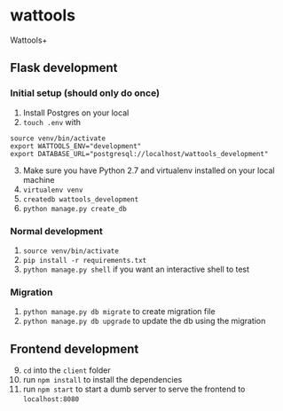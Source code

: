 # wattools
Wattools+

## Flask development

### Initial setup (should only do once)
1. Install Postgres on your local
2. `touch .env` with
```
source venv/bin/activate
export WATTOOLS_ENV="development"
export DATABASE_URL="postgresql://localhost/wattools_development"
```

3. Make sure you have Python 2.7 and virtualenv installed on your local machine
4. `virtualenv venv`
5. `createdb wattools_development`
6. `python manage.py create_db`

### Normal development

1. `source venv/bin/activate`
2. `pip install -r requirements.txt`
3. `python manage.py shell` if you want an interactive shell to test

### Migration
1. `python manage.py db migrate` to create migration file
2. `python manage.py db upgrade` to update the db using the migration

## Frontend development
9. `cd` into the `client` folder
1. run `npm install` to install the dependencies
2. run `npm start` to start a dumb server to serve the frontend to `localhost:8080`

